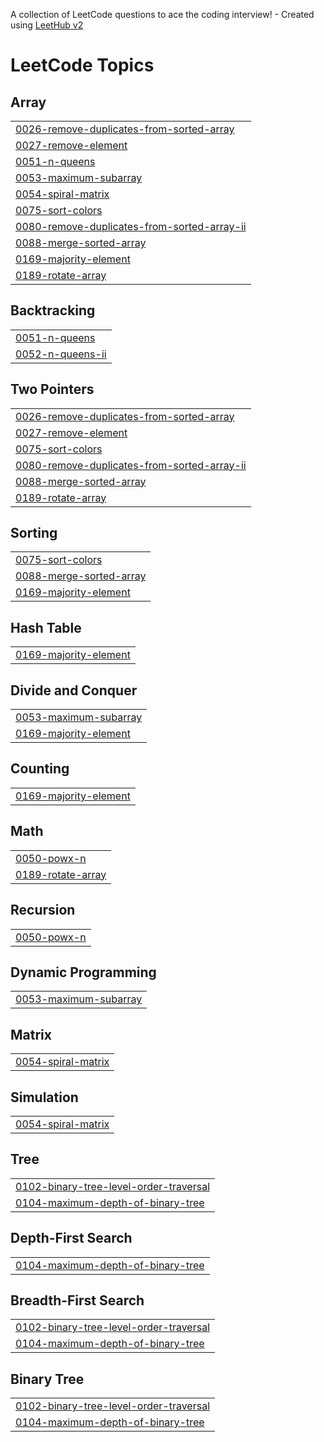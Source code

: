 A collection of LeetCode questions to ace the coding interview! - Created using [LeetHub v2](https://github.com/arunbhardwaj/LeetHub-2.0)
<!---LeetCode Topics Start-->
# LeetCode Topics
## Array
|  |
| ------- |
| [0026-remove-duplicates-from-sorted-array](https://github.com/akhil11sharma/Leetcode/tree/master/0026-remove-duplicates-from-sorted-array) |
| [0027-remove-element](https://github.com/akhil11sharma/Leetcode/tree/master/0027-remove-element) |
| [0051-n-queens](https://github.com/akhil11sharma/Leetcode/tree/master/0051-n-queens) |
| [0053-maximum-subarray](https://github.com/akhil11sharma/Leetcode/tree/master/0053-maximum-subarray) |
| [0054-spiral-matrix](https://github.com/akhil11sharma/Leetcode/tree/master/0054-spiral-matrix) |
| [0075-sort-colors](https://github.com/akhil11sharma/Leetcode/tree/master/0075-sort-colors) |
| [0080-remove-duplicates-from-sorted-array-ii](https://github.com/akhil11sharma/Leetcode/tree/master/0080-remove-duplicates-from-sorted-array-ii) |
| [0088-merge-sorted-array](https://github.com/akhil11sharma/Leetcode/tree/master/0088-merge-sorted-array) |
| [0169-majority-element](https://github.com/akhil11sharma/Leetcode/tree/master/0169-majority-element) |
| [0189-rotate-array](https://github.com/akhil11sharma/Leetcode/tree/master/0189-rotate-array) |
## Backtracking
|  |
| ------- |
| [0051-n-queens](https://github.com/akhil11sharma/Leetcode/tree/master/0051-n-queens) |
| [0052-n-queens-ii](https://github.com/akhil11sharma/Leetcode/tree/master/0052-n-queens-ii) |
## Two Pointers
|  |
| ------- |
| [0026-remove-duplicates-from-sorted-array](https://github.com/akhil11sharma/Leetcode/tree/master/0026-remove-duplicates-from-sorted-array) |
| [0027-remove-element](https://github.com/akhil11sharma/Leetcode/tree/master/0027-remove-element) |
| [0075-sort-colors](https://github.com/akhil11sharma/Leetcode/tree/master/0075-sort-colors) |
| [0080-remove-duplicates-from-sorted-array-ii](https://github.com/akhil11sharma/Leetcode/tree/master/0080-remove-duplicates-from-sorted-array-ii) |
| [0088-merge-sorted-array](https://github.com/akhil11sharma/Leetcode/tree/master/0088-merge-sorted-array) |
| [0189-rotate-array](https://github.com/akhil11sharma/Leetcode/tree/master/0189-rotate-array) |
## Sorting
|  |
| ------- |
| [0075-sort-colors](https://github.com/akhil11sharma/Leetcode/tree/master/0075-sort-colors) |
| [0088-merge-sorted-array](https://github.com/akhil11sharma/Leetcode/tree/master/0088-merge-sorted-array) |
| [0169-majority-element](https://github.com/akhil11sharma/Leetcode/tree/master/0169-majority-element) |
## Hash Table
|  |
| ------- |
| [0169-majority-element](https://github.com/akhil11sharma/Leetcode/tree/master/0169-majority-element) |
## Divide and Conquer
|  |
| ------- |
| [0053-maximum-subarray](https://github.com/akhil11sharma/Leetcode/tree/master/0053-maximum-subarray) |
| [0169-majority-element](https://github.com/akhil11sharma/Leetcode/tree/master/0169-majority-element) |
## Counting
|  |
| ------- |
| [0169-majority-element](https://github.com/akhil11sharma/Leetcode/tree/master/0169-majority-element) |
## Math
|  |
| ------- |
| [0050-powx-n](https://github.com/akhil11sharma/Leetcode/tree/master/0050-powx-n) |
| [0189-rotate-array](https://github.com/akhil11sharma/Leetcode/tree/master/0189-rotate-array) |
## Recursion
|  |
| ------- |
| [0050-powx-n](https://github.com/akhil11sharma/Leetcode/tree/master/0050-powx-n) |
## Dynamic Programming
|  |
| ------- |
| [0053-maximum-subarray](https://github.com/akhil11sharma/Leetcode/tree/master/0053-maximum-subarray) |
## Matrix
|  |
| ------- |
| [0054-spiral-matrix](https://github.com/akhil11sharma/Leetcode/tree/master/0054-spiral-matrix) |
## Simulation
|  |
| ------- |
| [0054-spiral-matrix](https://github.com/akhil11sharma/Leetcode/tree/master/0054-spiral-matrix) |
## Tree
|  |
| ------- |
| [0102-binary-tree-level-order-traversal](https://github.com/akhil11sharma/Leetcode/tree/master/0102-binary-tree-level-order-traversal) |
| [0104-maximum-depth-of-binary-tree](https://github.com/akhil11sharma/Leetcode/tree/master/0104-maximum-depth-of-binary-tree) |
## Depth-First Search
|  |
| ------- |
| [0104-maximum-depth-of-binary-tree](https://github.com/akhil11sharma/Leetcode/tree/master/0104-maximum-depth-of-binary-tree) |
## Breadth-First Search
|  |
| ------- |
| [0102-binary-tree-level-order-traversal](https://github.com/akhil11sharma/Leetcode/tree/master/0102-binary-tree-level-order-traversal) |
| [0104-maximum-depth-of-binary-tree](https://github.com/akhil11sharma/Leetcode/tree/master/0104-maximum-depth-of-binary-tree) |
## Binary Tree
|  |
| ------- |
| [0102-binary-tree-level-order-traversal](https://github.com/akhil11sharma/Leetcode/tree/master/0102-binary-tree-level-order-traversal) |
| [0104-maximum-depth-of-binary-tree](https://github.com/akhil11sharma/Leetcode/tree/master/0104-maximum-depth-of-binary-tree) |
<!---LeetCode Topics End-->